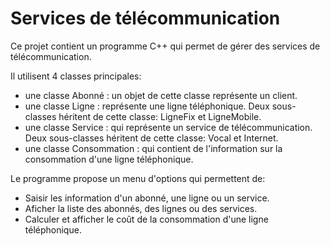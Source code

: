 # Services de télécommunication

Ce projet contient un programme C++ qui permet de gérer des services de télécommunication.

Il utilisent 4 classes principales:
- une classe Abonné : un objet de cette classe représente un client.
- une classe Ligne : représente une ligne téléphonique. Deux sous-classes héritent de cette classe: LigneFix et LigneMobile.
- une classe Service : qui représente un service de télécommunication. Deux sous-classes héritent de cette classe: Vocal et Internet.
- une classe Consommation : qui contient de l'information sur la consommation d'une ligne téléphonique.

Le programme propose un menu d'options qui permettent de:
- Saisir les information d'un abonné, une ligne ou un service.
- Aficher la liste des abonnés, des lignes ou des services.
- Calculer et afficher le coût de la consommation d'une ligne téléphonique.
